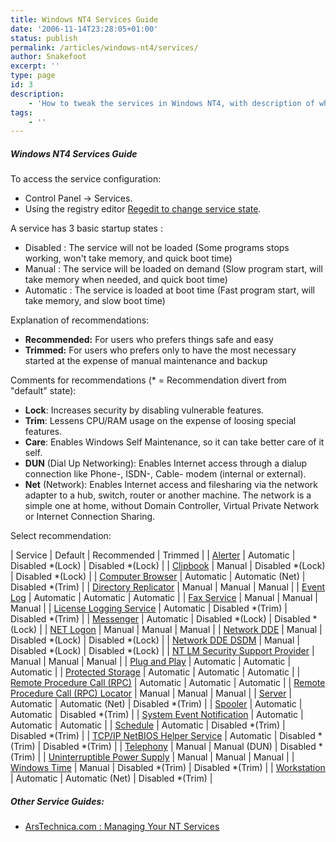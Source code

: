 ```yaml
---
title: Windows NT4 Services Guide
date: '2006-11-14T23:28:05+01:00'
status: publish
permalink: /articles/windows-nt4/services/
author: Snakefoot
excerpt: ''
type: page
id: 3
description:
    - 'How to tweak the services in Windows NT4, with description of what services are unnecessary and can be disabled for security and performance.'
tags:
    - ''
---
```


##### Windows NT4 Services Guide

To access the service configuration:

-   Control Panel -> Services.
-   Using the registry editor [Regedit to change service state](http://smallvoid.com/article/winnt-services-regedit.html).

A service has 3 basic startup states :

-   Disabled : The service will not be loaded (Some programs stops working, won't take memory, and quick boot time)
-   Manual : The service will be loaded on demand (Slow program start, will take memory when needed, and quick boot time)
-   Automatic : The service is loaded at boot time (Fast program start, will take memory, and slow boot time)

Explanation of recommendations:

-   **Recommended:** For users who prefers things safe and easy
-   **Trimmed:** For users who prefers only to have the most necessary started at the expense of manual maintenance and backup

Comments for recommendations (* = Recommendation divert from "default" state):

-   **Lock**: Increases security by disabling vulnerable features.
-   **Trim**: Lessens CPU/RAM usage on the expense of loosing special features.
-   **Care**: Enables Windows Self Maintenance, so it can take better care of it self.
-   **DUN** (Dial Up Networking): Enables Internet access through a dialup connection like Phone-, ISDN-, Cable- modem (internal or external).
-   **Net** (Network): Enables Internet access and filesharing via the network adapter to a hub, switch, router or another machine. The network is a simple one at home, without Domain Controller, Virtual Private Network or Internet Connection Sharing.

Select recommendation:

| Service | Default | Recommended | Trimmed |
| [Alerter](http://smallvoid.com/article/winnt-services-alerter.html) | Automatic | Disabled *(Lock) | Disabled *(Lock) |
| [Clipbook](http://smallvoid.com/article/winnt-services-clipsrv.html) | Manual | Disabled *(Lock) | Disabled *(Lock) |
| [Computer Browser](http://smallvoid.com/article/winnt-services-browser.html) | Automatic | Automatic (Net) | Disabled *(Trim) |
| [Directory Replicator](http://smallvoid.com/article/winnt-services-ntfrs.html) | Manual | Manual | Manual |
| [Event Log](http://smallvoid.com/article/winnt-services-eventlog.html) | Automatic | Automatic | Automatic |
| [Fax Service](http://smallvoid.com/article/winnt-services-fax.html) | Manual | Manual | Manual |
| [License Logging Service](http://smallvoid.com/article/winnt-services-licenseservice.html) | Automatic | Disabled *(Trim) | Disabled *(Trim) |
| [Messenger](http://smallvoid.com/article/winnt-services-messenger.html) | Automatic | Disabled *(Lock) | Disabled *(Lock) |
| [NET Logon](http://smallvoid.com/article/winnt-services-netlogon.html) | Manual | Manual | Manual |
| [Network DDE](http://smallvoid.com/article/winnt-services-netdde.html) | Manual | Disabled *(Lock) | Disabled *(Lock) |
| [Network DDE DSDM](http://smallvoid.com/article/winnt-services-netddedsdm.html) | Manual | Disabled *(Lock) | Disabled *(Lock) |
| [NT LM Security Support Provider](http://smallvoid.com/article/winnt-services-ntlmssp.html) | Manual | Manual | Manual |
| [Plug and Play](http://smallvoid.com/article/winnt-services-plugplay.html) | Automatic | Automatic | Automatic |
| [Protected Storage](http://smallvoid.com/article/winnt-services-protectedstorage.html) | Automatic | Automatic | Automatic |
| [Remote Procedure Call (RPC)](http://smallvoid.com/article/winnt-services-rpcss.html) | Automatic | Automatic | Automatic |
| [Remote Procedure Call (RPC) Locator](http://smallvoid.com/article/winnt-services-rpclocator.html) | Manual | Manual | Manual |
| [Server](http://smallvoid.com/article/winnt-services-lanmanserver.html) | Automatic | Automatic (Net) | Disabled *(Trim) |
| [Spooler](http://smallvoid.com/article/winnt-services-spooler.html) | Automatic | Automatic | Disabled *(Trim) |
| [System Event Notification](http://smallvoid.com/article/winnt-services-sens.html) | Automatic | Automatic | Automatic |
| [Schedule](http://smallvoid.com/article/winnt-services-schedule.html) | Automatic | Disabled *(Trim) | Disabled *(Trim) |
| [TCP/IP NetBIOS Helper Service](http://smallvoid.com/article/winnt-services-lmhosts.html) | Automatic | Disabled *(Trim) | Disabled *(Trim) |
| [Telephony](http://smallvoid.com/article/winnt-services-tapisrv.html) | Manual | Manual (DUN) | Disabled *(Trim) |
| [Uninterruptible Power Supply](http://smallvoid.com/article/winnt-services-ups.html) | Manual | Manual | Manual |
| [Windows Time](http://smallvoid.com/article/winnt-services-w32time.html) | Manual | Disabled *(Trim) | Disabled *(Trim) |
| [Workstation](http://smallvoid.com/article/winnt-services-lanmanworkstation.html) | Automatic | Automatic (Net) | Disabled *(Trim) |

##### Other Service Guides:

-   [ArsTechnica.com : Managing Your NT Services](http://www.arstechnica.com/tweak/nt/ntservices-1.html)
